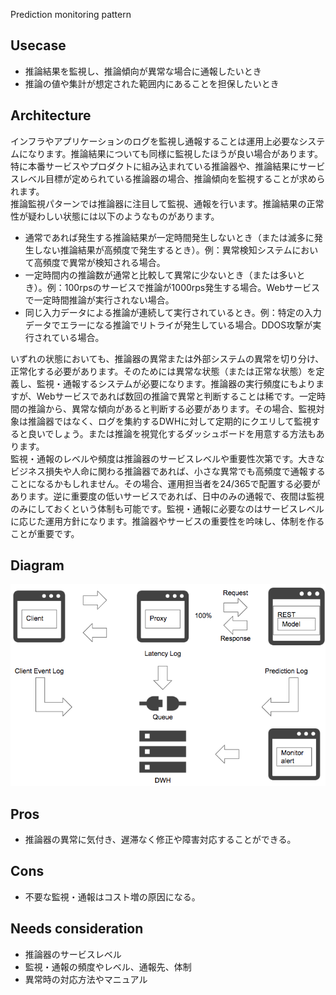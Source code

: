 Prediction monitoring pattern

## Usecase
- 推論結果を監視し、推論傾向が異常な場合に通報したいとき
- 推論の値や集計が想定された範囲内にあることを担保したいとき

## Architecture
インフラやアプリケーションのログを監視し通報することは運用上必要なシステムになります。推論結果についても同様に監視したほうが良い場合があります。特に本番サービスやプロダクトに組み込まれている推論器や、推論結果にサービスレベル目標が定められている推論器の場合、推論傾向を監視することが求められます。<br>
推論監視パターンでは推論器に注目して監視、通報を行います。推論結果の正常性が疑わしい状態には以下のようなものがあります。

- 通常であれば発生する推論結果が一定時間発生しないとき（または滅多に発生しない推論結果が高頻度で発生するとき）。例：異常検知システムにおいて高頻度で異常が検知される場合。
- 一定時間内の推論数が通常と比較して異常に少ないとき（または多いとき）。例：100rpsのサービスで推論が1000rps発生する場合。Webサービスで一定時間推論が実行されない場合。
- 同じ入力データによる推論が連続して実行されているとき。例：特定の入力データでエラーになる推論でリトライが発生している場合。DDOS攻撃が実行されている場合。

いずれの状態においても、推論器の異常または外部システムの異常を切り分け、正常化する必要があります。そのためには異常な状態（または正常な状態）を定義し、監視・通報するシステムが必要になります。推論器の実行頻度にもよりますが、Webサービスであれば数回の推論で異常と判断することは稀です。一定時間の推論から、異常な傾向があると判断する必要があります。その場合、監視対象は推論器ではなく、ログを集約するDWHに対して定期的にクエリして監視すると良いでしょう。または推論を視覚化するダッシュボードを用意する方法もあります。<br>
監視・通報のレベルや頻度は推論器のサービスレベルや重要性次第です。大きなビジネス損失や人命に関わる推論器であれば、小さな異常でも高頻度で通報することになるかもしれません。その場合、運用担当者を24/365で配置する必要があります。逆に重要度の低いサービスであれば、日中のみの通報で、夜間は監視のみにしておくという体制も可能です。監視・通報に必要なのはサービスレベルに応じた運用方針になります。推論器やサービスの重要性を吟味し、体制を作ることが重要です。


## Diagram
![diagram](diagram.png)


## Pros
- 推論器の異常に気付き、遅滞なく修正や障害対応することができる。

## Cons
- 不要な監視・通報はコスト増の原因になる。

## Needs consideration
- 推論器のサービスレベル
- 監視・通報の頻度やレベル、通報先、体制
- 異常時の対応方法やマニュアル